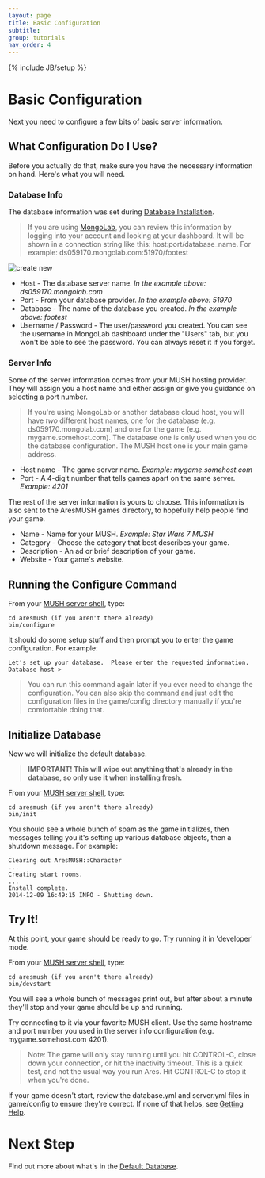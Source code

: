 ```yaml
---
layout: page
title: Basic Configuration
subtitle: 
group: tutorials
nav_order: 4
---
```

{% include JB/setup %}

# Basic Configuration

Next you need to configure a few bits of basic server information.  

## What Configuration Do I Use?

Before you actually do that, make sure you have the necessary information on hand.  Here's what you will need.

### Database Info

The database information was set during [Database Installation]({{site.siteroot}}tutorials/admin/server-connect.html).   

> If you are using [MongoLab](http://www.mongolab.com), you can review this information by logging into your account and looking at your dashboard.  It will be shown in a connection string like this:  host:port/database_name.  For example: ds059170.mongolab.com:51970/footest

![create new]({{site.siteroot}}assets/mongo4.png)

* Host - The database server name.  *In the example above:  ds059170.mongolab.com*
* Port - From your database provider.  *In the example above: 51970*
* Database - The name of the database you created.  *In the example above: footest*
* Username / Password - The user/password you created.  You can see the username in MongoLab dashboard under the "Users" tab, but you won't be able to see the password.  You can always reset it if you forget.

### Server Info

Some of the server information comes from your MUSH hosting provider.  They will assign you a host name and either assign or give you guidance on selecting a port number.

> If you're using MongoLab or another database cloud host, you will have *two* different host names, one for the database (e.g. ds059170.mongolab.com) and one for the game (e.g. mygame.somehost.com).  The database one is only used when you do the database configuration.  The MUSH host one is your main game address.

* Host name - The game server name.  *Example: mygame.somehost.com*
* Port - A 4-digit number that tells games apart on the same server.  *Example: 4201*

The rest of the server information is yours to choose.  This information is also sent to the AresMUSH games directory, to hopefully help people find your game.

* Name - Name for your MUSH.   *Example: Star Wars 7 MUSH*
* Category - Choose the category that best describes your game.
* Description - An ad or brief description of your game.
* Website - Your game's website.

## Running the Configure Command

From your [MUSH server shell]({{site.siteroot}}tutorials/admin/server-connect.html), type:

    cd aresmush (if you aren't there already)
    bin/configure

It should do some setup stuff and then prompt you to enter the game configuration.  For example:

    Let's set up your database.  Please enter the requested information.
    Database host >

> You can run this command again later if you ever need to change the configuration.  You can also skip the command and just edit the configuration files in the game/config directory manually if you're comfortable doing that.

## Initialize Database

Now we will initialize the default database.  

> **IMPORTANT!  This will wipe out anything that's already in the database, so only use it when installing fresh.**

From your [MUSH server shell]({{site.siteroot}}tutorials/admin/server-connect.html), type:

    cd aresmush (if you aren't there already)
    bin/init
    
You should see a whole bunch of spam as the game initializes, then messages telling you it's setting up various database objects, then a shutdown message.  For example:

    Clearing out AresMUSH::Character
    ...
    Creating start rooms.
    ...
    Install complete.
    2014-12-09 16:49:15 INFO - Shutting down. 

## Try It!

At this point, your game should be ready to go.  Try running it in 'developer' mode.

From your [MUSH server shell]({{site.siteroot}}tutorials/admin/server-connect.html), type:

    cd aresmush (if you aren't there already)
    bin/devstart

You will see a whole bunch of messages print out, but after about a minute they'll stop and your game should be up and running.  

Try connecting to it via your favorite MUSH client.  Use the same hostname and port number you used in the server info configuration (e.g. mygame.somehost.com 4201).

> Note: The game will only stay running until you hit CONTROL-C, close down your connection, or hit the inactivity timeout.  This is a quick test, and not the usual way you run Ares.  Hit CONTROL-C to stop it when you're done.

If your game doesn't start, review the database.yml and server.yml files in game/config to ensure they're correct.  If none of that helps, see [Getting Help]({{site.siteroot}}tutorials/getting-help.html).

# Next Step

Find out more about what's in the [Default Database]({{site.siteroot}}tutorials/admin/default-db.html).